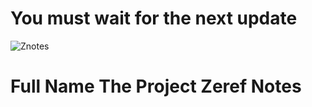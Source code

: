 # You must wait for the next update
![Znotes](https://user-images.githubusercontent.com/96797238/229992993-bdc2070f-ba6f-492d-a714-729c5677898b.png)
# Full Name The Project Zeref Notes
